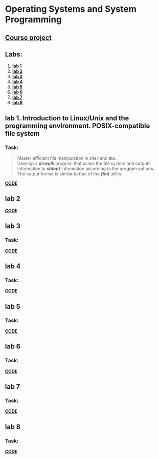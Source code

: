 # Operating Systems and System Programming

## **[Course project](https://github.com/amor0009/BSUIR/tree/2a3a7017dfc71d88d84775382c6a4ce619350b59/osisp/LUKYANOV_OSISP_prj_2024)**

## Labs:
1. **[lab 1](https://github.com/amor0009/BSUIR/tree/2a3a7017dfc71d88d84775382c6a4ce619350b59/osisp/lab1)**
2. **[lab 2](https://github.com/amor0009/BSUIR/tree/b287b24cc9fac4a58cabbac2769aa0cf473a07de/osisp/lab2)**
3. **[lab 3](https://github.com/amor0009/BSUIR/tree/3fa8c4b5ae3a46e997718c1d8dc82dae1607303a/%D0%9E%D0%A1%D0%B8%D0%A1%D0%9F/lab3)**
4. **[lab 4](https://github.com/amor0009/BSUIR/tree/3fa8c4b5ae3a46e997718c1d8dc82dae1607303a/%D0%9E%D0%A1%D0%B8%D0%A1%D0%9F/lab4)**
5. **[lab 5](https://github.com/amor0009/BSUIR/tree/3fa8c4b5ae3a46e997718c1d8dc82dae1607303a/%D0%9E%D0%A1%D0%B8%D0%A1%D0%9F/lab5)**
6. **[lab 6](https://github.com/amor0009/BSUIR/tree/3fa8c4b5ae3a46e997718c1d8dc82dae1607303a/%D0%9E%D0%A1%D0%B8%D0%A1%D0%9F/lab6)**
7. **[lab 7](https://github.com/amor0009/BSUIR/tree/3fa8c4b5ae3a46e997718c1d8dc82dae1607303a/%D0%9E%D0%A1%D0%B8%D0%A1%D0%9F/lab7)**
8. **[lab 8](https://github.com/amor0009/BSUIR/tree/3fa8c4b5ae3a46e997718c1d8dc82dae1607303a/%D0%9E%D0%A1%D0%B8%D0%A1%D0%9F/lab8)**

## lab 1. Introduction to Linux/Unix and the programming environment. POSIX-compatible file system
### Task: 
> Master efficient file manipulation in shell and ***mc***.<br>
> Develop a ***dirwalk*** program that scans the file system and outputs information to ***stdout*** information according to the program options.<br>
> The output format is similar to that of the ***find*** utility.<br>

**[CODE](https://github.com/amor0009/BSUIR/tree/3fa8c4b5ae3a46e997718c1d8dc82dae1607303a/%D0%9E%D0%A1%D0%B8%D0%A1%D0%9F/lab1)**

## lab 2 


**[CODE](https://github.com/amor0009/BSUIR/tree/3fa8c4b5ae3a46e997718c1d8dc82dae1607303a/%D0%9E%D0%A1%D0%B8%D0%A1%D0%9F/lab2)**

## lab 3 
### Task: 


**[CODE](https://github.com/amor0009/BSUIR/tree/3fa8c4b5ae3a46e997718c1d8dc82dae1607303a/%D0%9E%D0%A1%D0%B8%D0%A1%D0%9F/lab3)**

## lab 4 
### Task: 


**[CODE](https://github.com/amor0009/BSUIR/tree/3fa8c4b5ae3a46e997718c1d8dc82dae1607303a/%D0%9E%D0%A1%D0%B8%D0%A1%D0%9F/lab4)**

## lab 5 
### Task: 


**[CODE](https://github.com/amor0009/BSUIR/tree/3fa8c4b5ae3a46e997718c1d8dc82dae1607303a/%D0%9E%D0%A1%D0%B8%D0%A1%D0%9F/lab5)**

## lab 6 
### Task: 


**[CODE](https://github.com/amor0009/BSUIR/tree/3fa8c4b5ae3a46e997718c1d8dc82dae1607303a/%D0%9E%D0%A1%D0%B8%D0%A1%D0%9F/lab6)**

## lab 7 
### Task: 


**[CODE](https://github.com/amor0009/BSUIR/tree/3fa8c4b5ae3a46e997718c1d8dc82dae1607303a/%D0%9E%D0%A1%D0%B8%D0%A1%D0%9F/lab7)**

## lab 8 
### Task: 


**[CODE](https://github.com/amor0009/BSUIR/tree/3fa8c4b5ae3a46e997718c1d8dc82dae1607303a/%D0%9E%D0%A1%D0%B8%D0%A1%D0%9F/lab8)**


